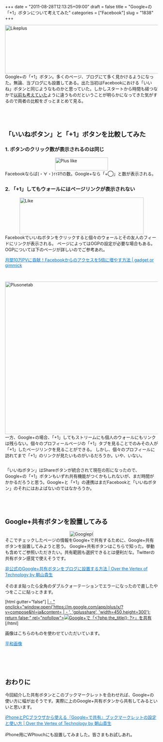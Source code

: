 +++
date = "2011-08-28T12:13:25+09:00"
draft = false
title = "Google+の「+1」ボタンについて考えてみた"
categories = ["Facebook"]
slug = "1838"
+++

<img style="display:block; margin-left:auto; margin-right:auto;" src="https://knk-n.com/images/2011/08/likeplus.png" alt="Likeplus" title="likeplus.png" border="0" width="600" height="160" />
Google+の「+1」ボタン。多くのページ、ブログにて多く見かけるようになった。無論、当ブログにも設置してある。出た当初はFacebookにおける「いいね」ボタンと同じようなものかと思っていた。しかしスタートから時間も経つなかで<a href="http://knk-n.com/2011/07/06/googleplusbegin/" target="_blank">以前も考えていた</a>ように違うものだということが明らかになってきた気がするので両者の比較をざっとまとめて見る。<!--more--><p style="margin-top: 6em;">
<h2>「いいねボタン」と「+1」ボタンを比較してみた</h2>
<h3>1. ボタンのクリック数が表示されるのは同じ</h3>
<img style="display:block; margin-left:auto; margin-right:auto;" src="https://knk-n.com/images/2011/08/plus-like.jpg" alt="Plus like" title="plus-like.jpg" border="0" width="174" height="43" />
Facebookならば(・∀・)ｲｲﾈ!!の数。Google+なら「+◯」と数が表示される。
<p style="margin-top: 2em;">
<h3>2. 「+1」してもウォールにはページリンクが表示されない</h3>
<img style="display:block; margin-left:auto; margin-right:auto;" src="https://knk-n.com/images/2011/08/like.jpg" alt="Like" title="like.jpg" border="0" width="409" height="121" />
Facebookでいいねボタンをクリックすると個々のウォールとその友人のフィードにリンクが表示される。
ページによってはOGPの設定が必要な場合もある。
OGPについては下のページが詳しいのでご参考あれ。
<p style="margin-top: 1em;">
<a style="color:#0070C5;" href="http://gadget-or-gimmick.com/archives/2011-06-16/114209.html" target="_blank">月間10万PVに貢献！Facebookからのアクセスを5倍に増やす方法 | gadget or gimmick</a><a href="http://b.hatena.ne.jp/entry/http://gadget-or-gimmick.com/archives/2011-06-16/114209.html" target="_blank"><img border="0" src="http://b.hatena.ne.jp/entry/image/http://gadget-or-gimmick.com/archives/2011-06-16/114209.html" alt="" /></a><br><br>
<p style="margin-top: 2em;">
<img style="display:block; margin-left:auto; margin-right:auto;" src="https://knk-n.com/images/2011/08/plusonetab.jpg" alt="Plusonetab" title="plusonetab.jpg" border="0" width="600" height="503" />
一方、Google+の場合、「+1」してもストリームにも個人のウォールにもリンクは残らない。個々のプロフィールページの「+1」タブを見ることでのみその人が「+1」したページリンクを見ることができる。
しかし、個々のプロフィールに訪れてまで「+1」のリンクが見たいものがいるだろうか。いや、いない。
<p style="margin-top: 2em;">
「いいねボタン」はShareボタンが統合されて現在の形になったので、Google+の「+1」ボタンもいずれ共有機能がつくかもしれないが、まだ時間がかかるだろうと思う。Google+と「+1」の連携はまだFacebookと「いいねボタン」のそれにはおよばないのではなかろうか。




<p style="margin-top: 6em;">
<h2>Google+共有ボタンを設置してみる</h2>
<img style="display:block; margin-left:auto; margin-right:auto;" src="https://knk-n.com/images/2011/08/googleplus.png" alt="Googleplus" title="googleplus.png" border="0" width="80" height="20" />
そこでチェックしたページの情報をGoogle+で共有するために、Google+共有ボタンを設置してみようと思う。
Google+共有ボタンはこちらで知った。挙動も含めてご参照いただきたい。共有範囲も選択できるとは便利だな。Twitterの共有ボタン感覚で使えそうです。

<a style="color:#0070C5;" href="http://takao.asaya.ma/article_2097.html" target="_blank">非公式のGoogle+共有ボタンをブログに設置する方法 | Over the Vertex of Technology by 朝山貴生</a><a href="http://b.hatena.ne.jp/entry/http://takao.asaya.ma/article_2097.html" target="_blank"><img border="0" src="http://b.hatena.ne.jp/entry/image/http://takao.asaya.ma/article_2097.html" alt="" /></a><br><br>
そのまま貼ったら全角のダブルクォーテーションでエラーになったので直したやつをここに貼っときます。
<p style="margin-top: 1em;">
[html gutter=”false”]
<a target="_blank" href=”https://m.google.com/app/plus/x/?v=compose&hl=ja&content=<?php the_title(); ?> | <?php bloginfo('name'); ?> - <?php the_permalink(); ?>" onclick="window.open('https://m.google.com/app/plus/x/?v=compose&hl=ja&content=<?php the_title(); ?> | <?php bloginfo('name'); ?> - <?php the_permalink(); ?>', 'gplusshare', 'width=450,height=300'); return false;" rel="nofollow"><img src="images/googleplus.png" alt="Google+で「<?php the_title(); ?>」を共有" title="Google+で「<?php the_title(); ?>」を共有" style="margin:0;padding:0;"></a>
[/html]
<p style="margin-top: 1em;">
画像はこちらのものを使わせていただいています。
<p style="margin-top: 1em;">
<a style="color:#0070C5;" href="http://thepeaces.tumblr.com/post/8722960072" target="_blank">平和画像</a><a href="http://b.hatena.ne.jp/entry/http://thepeaces.tumblr.com/post/8722960072" target="_blank"><img border="0" src="http://b.hatena.ne.jp/entry/image/http://thepeaces.tumblr.com/post/8722960072" alt="" /></a><br><br>

<p style="margin-top: 6em;">
<h2>おわりに</h2>
今回紹介した共有ボタンとこのブックマークレットを合わせれば、Google+の使い方に幅が出そうです。実際に上のGoogle+共有ボタンから共有してみるといいと思います。
<p style="margin-top: 1em;">
<a style="color:#0070C5;" href="http://takao.asaya.ma/article_2214.html" target="_blank">iPhoneとPCブラウザから使える『Google+で共有』ブックマークレットの設定と使い方 | Over the Vertex of Technology by 朝山貴生</a><a href="http://b.hatena.ne.jp/entry/http://takao.asaya.ma/article_2214.html" target="_blank"><img border="0" src="http://b.hatena.ne.jp/entry/image/http://takao.asaya.ma/article_2214.html" alt="" /></a><br><br>
iPhone用にWPtouchにも設置してみました。皆さまもお試しあれ。
